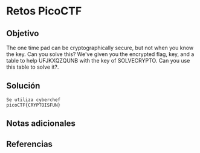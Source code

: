 # Retos PicoCTF


## Objetivo 

The one time pad can be cryptographically secure, but not when you know the key. Can you solve this? We've given you the encrypted flag, key, and a table to help UFJKXQZQUNB with the key of SOLVECRYPTO. Can you use this table to solve it?.
## Solución 

```
Se utiliza cyberchef 
picoCTF{CRYPTOISFUN}
```

## Notas adicionales 

## Referencias 
